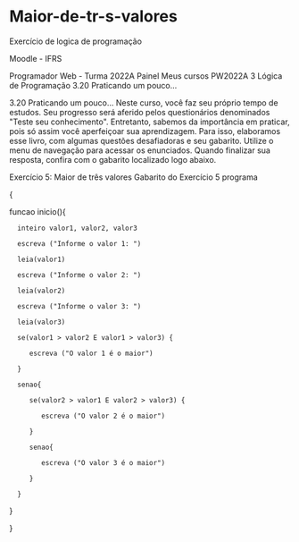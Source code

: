 # Maior-de-tr-s-valores
Exercício de logica de programação


 
Moodle - IFRS

Programador Web - Turma 2022A
Painel Meus cursos  PW2022A  3 Lógica de Programação  3.20 Praticando um pouco...
 
3.20 Praticando um pouco...
Neste curso, você faz seu próprio tempo de estudos. Seu progresso será aferido pelos questionários denominados "Teste seu conhecimento". Entretanto, sabemos da importância em praticar, pois só assim você aperfeiçoar sua aprendizagem. Para isso, elaboramos esse livro, com algumas questões desafiadoras e seu gabarito. Utilize o menu de navegação para acessar os enunciados. Quando finalizar sua resposta, confira com o gabarito localizado logo abaixo.



 

Exercício 5: Maior de três valores
Gabarito do Exercício 5
programa

{

   funcao inicio(){

      inteiro valor1, valor2, valor3

      escreva ("Informe o valor 1: ")

      leia(valor1)

      escreva ("Informe o valor 2: ")

      leia(valor2)

      escreva ("Informe o valor 3: ")

      leia(valor3)

      se(valor1 > valor2 E valor1 > valor3) {

         escreva ("O valor 1 é o maior")

      }

      senao{

         se(valor2 > valor1 E valor2 > valor3) {

            escreva ("O valor 2 é o maior")

         }

         senao{

            escreva ("O valor 3 é o maior")

         }

      }

   }

}
